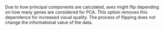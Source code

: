 Due to how principal components are calculated, axes might flip depending on how many genes are considered for PCA.
This option removes this dependence for increased visual quality. The process of flipping does not change the 
informational value of the data.